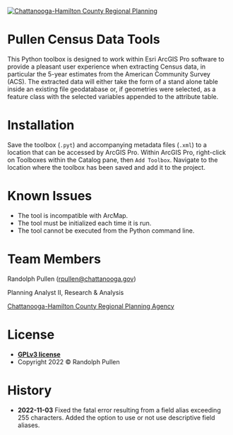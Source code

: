 <a href="http://chcrpa.org"><img src="https://chcrpa.org/wp-content/uploads/2017/01/chc-rpa-logo-1.png" title="Chattanooga-Hamilton County Regional Planning" alt="Chattanooga-Hamilton County Regional Planning"></a>


# <a name="pullen-census-data-tools"></a> Pullen Census Data Tools
This Python toolbox is designed to work within Esri ArcGIS Pro software to provide a pleasant user experience when extracting Census data, in particular the 5-year estimates from the American Community Survey (ACS).  The extracted data will either take the form of a stand alone table inside an existing file geodatabase or, if geometries were selected, as a feature class with the selected variables appended to the attribute table.  


# <a name="installation"></a>Installation
Save the toolbox (```.pyt```) and accompanying metadata files (```.xml```) to a location that can be accessed by ArcGIS Pro.  Within ArcGIS Pro, right-click on Toolboxes within the Catalog pane, then ```Add Toolbox```.  Navigate to the location where the toolbox has been saved and add it to the project.


# <a name="known-issues"></a>Known Issues
- The tool is incompatible with ArcMap.
- The tool must be initialized each time it is run.  
- The tool cannot be executed from the Python command line.


# <a name="team-members"></a>Team Members
Randolph Pullen (<rpullen@chattanooga.gov>)

Planning Analyst II, Research & Analysis

<a href="http://chcrpa.org">Chattanooga-Hamilton County Regional Planning Agency</a>


# <a name="installation"></a>License
- **[GPLv3 license](https://www.gnu.org/licenses/gpl-3.0.en.html)**
- Copyright 2022 © Randolph Pullen


# <a name="history"></a>History
- **2022-11-03** Fixed the fatal error resulting from a field alias exceeding 255 characters.  Added the option to use or not use descriptive field aliases.
